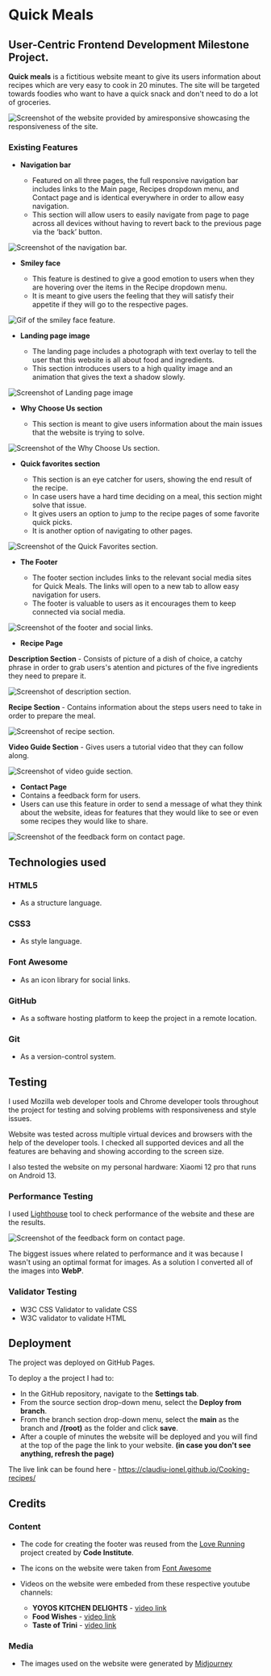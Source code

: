 # Quick Meals

## User-Centric Frontend Development Milestone Project.

**Quick meals** is a fictitious website meant to give its users information about recipes which are very easy to cook in 20 minutes. The site will be targeted towards foodies who want to have a quick snack and don't need to do a lot of groceries.

![Screenshot of the website provided by amiresponsive showcasing the responsiveness of the site.](./readme_images/responsiveness-image.png)

### Existing Features

- **Navigation bar**

  - Featured on all three pages, the full responsive navigation bar includes links to the Main page, Recipes dropdown menu, and Contact page and is identical everywhere in order to allow easy navigation.
  - This section will allow users to easily navigate from page to page across all devices without having to revert back to the previous page via the ‘back’ button.

![Screenshot of the navigation bar.](./readme_images/navigation_bar.png)

- **Smiley face**

  - This feature is destined to give a good emotion to users when they are hovering over the items in the Recipe dropdown menu.
  - It is meant to give users the feeling that they will satisfy their appetite if they will go to the respective pages.

![Gif of the smiley face feature.](./readme_images/smiley_face.gif)

- **Landing page image**

  - The landing page includes a photograph with text overlay to tell the user that this website is all about food and ingredients.
  - This section introduces users to a high quality image and an animation that gives the text a shadow slowly.

![Screenshot of Landing page image](./readme_images/hero_image.png)

- **Why Choose Us section**

  - This section is meant to give users information about the main issues that the website is trying to solve.

![Screenshot of the Why Choose Us section.](./readme_images/why_choose_us.png)

- **Quick favorites section**

  - This section is an eye catcher for users, showing the end result of the recipe.
  - In case users have a hard time deciding on a meal, this section might solve that issue.
  - It gives users an option to jump to the recipe pages of some favorite quick picks.
  - It is another option of navigating to other pages.

![Screenshot of the Quick Favorites section.](./readme_images/featured_favorites.gif)

- **The Footer**

  - The footer section includes links to the relevant social media sites for Quick Meals. The links will open to a new tab to allow easy navigation for users.
  - The footer is valuable to users as it encourages them to keep connected via social media.

![Screenshot of the footer and social links.](./readme_images/footer_image.png)

- **Recipe Page**

**Description Section** - Consists of picture of a dish of choice, a catchy phrase in order to grab users's atention and pictures of the five ingredients they need to prepare it.

![Screenshot of description section.](./readme_images/recipe_page_description.png)

**Recipe Section** - Contains information about the steps users need to take in order to prepare the meal.

![Screenshot of recipe section.](./readme_images/Steps_of_preparation.png)

**Video Guide Section** - Gives users a tutorial video that they can follow along.

![Screenshot of video guide section.](./readme_images/video_guide.png)

- **Contact Page**
- Contains a feedback form for users.
- Users can use this feature in order to send a message of what they think about the website, ideas for features that they would like to see or even some recipes they would like to share.

![Screenshot of the feedback form on contact page.](./readme_images/contact_page.png)

## Technologies used

### HTML5

- As a structure language.

### CSS3

- As style language.

### Font Awesome

- As an icon library for social links.

### GitHub

- As a software hosting platform to keep the project in a remote location.

### Git

- As a version-control system.

## Testing

I used Mozilla web developer tools and Chrome developer tools throughout the project for testing and solving problems with responsiveness and style issues.

Website was tested across multiple virtual devices and browsers with the help of the developer tools. I checked all supported devices and all the features are behaving and showing according to the screen size.

I also tested the website on my personal hardware: Xiaomi 12 pro that runs on Android 13.

### Performance Testing

I used [Lighthouse](https://developer.chrome.com/docs/lighthouse/overview/) tool to check performance of the website and these are the results.

![Screenshot of the feedback form on contact page.](./readme_images/performance_screenshot.png)

The biggest issues where related to performance and it was because I wasn't using an optimal format for images. As a solution I converted all of the images into **WebP**.

### Validator Testing

- W3C CSS Validator to validate CSS
- W3C validator to validate HTML

## Deployment

The project was deployed on GitHub Pages.

To deploy a the project I had to:

- In the GitHub repository, navigate to the **Settings tab**.
- From the source section drop-down menu, select the **Deploy from branch**.
- From the branch section drop-down menu, select the **main** as the branch and **/(root)** as the folder and click **save**.
- After a couple of minutes the website will be deployed and you will find at the top of the page the link to your website. **(in case you don't see anything, refresh the page)**

The live link can be found here - https://claudiu-ionel.github.io/Cooking-recipes/

## Credits

### Content

- The code for creating the footer was reused from the [Love Running](https://github.com/Code-Institute-Solutions/love-running-v3/blob/main/3.8-creating-the-other-pages/index.html)
  project created by **Code Institute**.
- The icons on the website were taken from [Font Awesome](https://fontawesome.com/)

- Videos on the website were embeded from these respective youtube channels:
  - **YOYOS KITCHEN DELIGHTS** - [video link](https://www.youtube.com/watch?v=s2QOeyjbkLs&ab_channel=YOYOSKITCHENDELIGHTS)
  - **Food Wishes** - [video link](https://www.youtube.com/watch?v=Vau9wKSZOCI&ab_channel=FoodWishes)
  - **Taste of Trini** - [video link](https://www.youtube.com/watch?v=bp9K6ALqd7A&ab_channel=TasteofTrini)

### Media

- The images used on the website were generated by [Midjourney](https://www.midjourney.com/app/)
